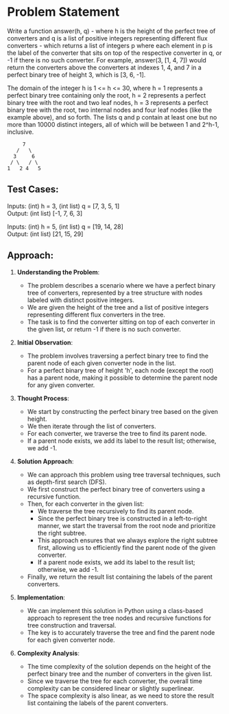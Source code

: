 # Problem Statement
Write a function answer(h, q) - where h is the height of the perfect tree of converters and q is a list of positive integers representing different flux converters - which returns a list of integers p where each element in p is the label of the converter that sits on top of the respective converter in q, or -1 if there is no such converter. For example, answer(3, [1, 4, 7]) would return the converters above the converters at indexes 1, 4, and 7 in a perfect binary tree of height 3, which is [3, 6, -1].

The domain of the integer h is 1 <= h <= 30, where h = 1 represents a perfect binary tree containing only the root, h = 2 represents a perfect binary tree with the root and two leaf nodes, h = 3 represents a perfect binary tree with the root, two internal nodes and four leaf nodes (like the example above), and so forth. The lists q and p contain at least one but no more than 10000 distinct integers, all of which will be between 1 and 2^h-1, inclusive.

```
     7
   /   \
  3     6
 / \   / \
1   2 4   5
```

## Test Cases:
Inputs:
(int) h = 3, (int list) q = [7, 3, 5, 1]
</br>Output: (int list) [-1, 7, 6, 3]

Inputs:
(int) h = 5, (int list) q = [19, 14, 28]
</br>Output: (int list) [21, 15, 29]

## Approach:

1. **Understanding the Problem**:
   - The problem describes a scenario where we have a perfect binary tree of converters, represented by a tree structure with nodes labeled with distinct positive integers.
   - We are given the height of the tree and a list of positive integers representing different flux converters in the tree.
   - The task is to find the converter sitting on top of each converter in the given list, or return -1 if there is no such converter.

2. **Initial Observation**:
   - The problem involves traversing a perfect binary tree to find the parent node of each given converter node in the list.
   - For a perfect binary tree of height 'h', each node (except the root) has a parent node, making it possible to determine the parent node for any given converter.

3. **Thought Process**:
   - We start by constructing the perfect binary tree based on the given height.
   - We then iterate through the list of converters.
   - For each converter, we traverse the tree to find its parent node.
   - If a parent node exists, we add its label to the result list; otherwise, we add -1.

4. **Solution Approach**:
   - We can approach this problem using tree traversal techniques, such as depth-first search (DFS).
   - We first construct the perfect binary tree of converters using a recursive function.
   - Then, for each converter in the given list:
     - We traverse the tree recursively to find its parent node.
     - Since the perfect binary tree is constructed in a left-to-right manner, we start the traversal from the root node and prioritize the right subtree.
     - This approach ensures that we always explore the right subtree first, allowing us to efficiently find the parent node of the given converter.
     - If a parent node exists, we add its label to the result list; otherwise, we add -1.
   - Finally, we return the result list containing the labels of the parent converters.

5. **Implementation**:
   - We can implement this solution in Python using a class-based approach to represent the tree nodes and recursive functions for tree construction and traversal.
   - The key is to accurately traverse the tree and find the parent node for each given converter node.

6. **Complexity Analysis**:
   - The time complexity of the solution depends on the height of the perfect binary tree and the number of converters in the given list.
   - Since we traverse the tree for each converter, the overall time complexity can be considered linear or slightly superlinear.
   - The space complexity is also linear, as we need to store the result list containing the labels of the parent converters.
